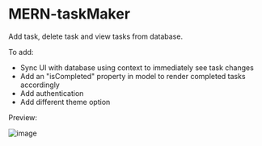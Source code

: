 # MERN-taskMaker
Add task, delete task and view tasks from database.

To add:
- Sync UI with database using context to immediately see task changes
- Add an "isCompleted" property in model to render completed tasks accordingly
- Add authentication
- Add different theme option

Preview:

![image](https://github.com/NadaAlinour/MERN-taskMaker/assets/48387157/90ac6cdb-748c-4135-921d-b19e5b94ee63)
